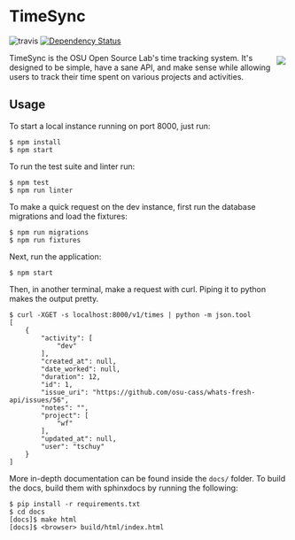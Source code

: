 TimeSync
========

![travis](https://travis-ci.org/osuosl/timesync.svg?branch=develop) [![Dependency Status](https://david-dm.org/osuosl/timesync.svg)](https://david-dm.org/osuosl/timesync)

<img align="right" style="padding: 5px;" src="/timesync.png?raw=true" />

TimeSync is the OSU Open Source Lab's time tracking system. It's designed to be
simple, have a sane API, and make sense while allowing users to track their
time spent on various projects and activities.

Usage
-----

To start a local instance running on port 8000, just run:

```
$ npm install
$ npm start
```

To run the test suite and linter run:

```
$ npm test
$ npm run linter
```

To make a quick request on the dev instance, first run the database migrations
and load the fixtures:
```
$ npm run migrations
$ npm run fixtures
```

Next, run the application:
```
$ npm start
```

Then, in another terminal, make a request with curl.
Piping it to python makes the output pretty.

```
$ curl -XGET -s localhost:8000/v1/times | python -m json.tool
[
    {
        "activity": [
            "dev"
        ],
        "created_at": null,
        "date_worked": null,
        "duration": 12,
        "id": 1,
        "issue_uri": "https://github.com/osu-cass/whats-fresh-api/issues/56",
        "notes": "",
        "project": [
            "wf"
        ],
        "updated_at": null,
        "user": "tschuy"
    }
]

```


More in-depth documentation can be found inside the ``docs/`` folder. To build
the docs, build them with sphinxdocs by running the following:

```
$ pip install -r requirements.txt
$ cd docs
[docs]$ make html
[docs]$ <browser> build/html/index.html
```
